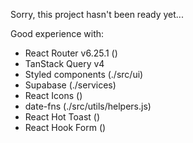 Sorry, this project hasn't been ready yet...

Good experience with:

- React Router v6.25.1 (<App/>)
- TanStack Query v4
- Styled components (./src/ui)
- Supabase (./services)
- React Icons (<MainNav/>)
- date-fns (./src/utils/helpers.js)
- React Hot Toast (<CreateCabinsForm/>)
- React Hook Form (<CreateCabinsForm/>)
